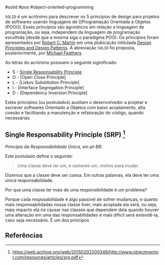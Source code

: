 #solid #poo #object-oriented-programming 

`SOLID` é um acrônimo para descrever os 5 principios de design para projetos de softwares usando linguagens de [[Programação Orientada a Objetos (POO)]]. Esses princípios são agnośticos em relação a linguagem de programação, ou seja, independem da linguagem de programação escolhida (desde que a mesma siga o paradigma POO). Os princípios foram apresentados por [Robert C. Martin](https://en.wikipedia.org/wiki/Robert_C._Martin) em uma plubicação intitulada [Design Principles and Design Patterns](https://web.archive.org/web/20150906155800/http://www.objectmentor.com/resources/articles/Principles_and_Patterns.pdf). A abreviação `SOLID` foi proposta, posteriormente, por [Michael Feathers](https://www.google.com/search?client=firefox-b-lm&q=Michael+Feathers).

As letras do acrônimo possuem o seguinte siginificado:

* S - [Single Responsability Principle](#single-responsability-principle-srp-1)
* O - [Open Close Principle]
* L - [Liskov Substitution Principle]
* I - [Interface Segregation Principle]
* D - [Dependency Inversion Principle]

Estes principios (ou postulados) auxiliam o desenvolvedor a projetar e escrever softwares Orientado a Objetos com baixo acoplamento, alta coesão e facilitando a manutenção e refatoração do código, quando necessárias.

## Single Responsability Principle (SRP) [^srp]

*Princípio da Responsábilidade Única, em pt-BR.* 

Este postulado define o seguinte:

> Uma classe deve ter um, e somente um, motivo para mudar.

Dizemos que a classe deve ser coesa. Em outras palavras, ela deve ter uma *única* responsabilidade.
 
Por que uma classe ter mais de uma responsibilidade é um problema? 

Porque cada resposabilidade é algo passível de sofrer mudanças, e quanto mais responsabilidades nossa classe tiver, mais acoplada ela será, ou seja, mais impacto ela irá causar nas classes que dependem dela quando houver uma alteração em uma das responsabilidades e mais dificil será extendê-la, caso seja necessário. É um dos princípos 

## Referências

[^srp]: https://web.archive.org/web/20150202200348/http://www.objectmentor.com/resources/articles/srp.pdf